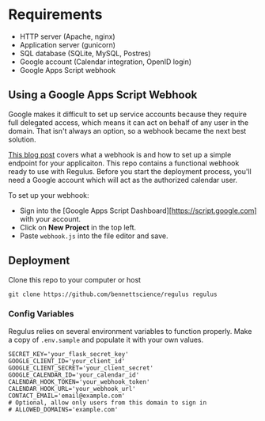 # Requirements

- HTTP server (Apache, nginx)
- Application server (gunicorn)
- SQL database (SQLite, MySQL, Postres)
- Google account (Calendar integration, OpenID login)
- Google Apps Script webhook

## Using a Google Apps Script Webhook

Google makes it difficult to set up service accounts because they require full delegated access, which means it can act on behalf of any user in the domain. That isn't always an option, so a webhook became the next best solution.

[This blog post](https://blog.ohheybrian.com/2021/09/using-google-apps-script-as-a-webhook/) covers what a webhook is and how to set up a simple endpoint for your applicaiton. This repo contains a functional webhook ready to use with Regulus. Before you start the deployment process, you'll need a Google account which will act as the authorized calendar user.

To set up your webhook:

- Sign into the [Google Apps Script Dashboard][https://script.google.com] with your account.
- Click on **New Project** in the top left.
- Paste `webhook.js` into the file editor and save.

## Deployment

Clone this repo to your computer or host

`git clone https://github.com/bennettscience/regulus regulus`

### Config Variables

Regulus relies on several environment variables to function properly. Make a copy of `.env.sample` and populate it with your own values.

```text
SECRET_KEY='your_flask_secret_key'
GOOGLE_CLIENT_ID='your_client_id'
GOOGLE_CLIENT_SECRET='your_client_secret'
GOOGLE_CALENDAR_ID='your_calendar_id'
CALENDAR_HOOK_TOKEN='your_webhook_token'
CALENDAR_HOOK_URL='your_webhook_url'
CONTACT_EMAIL='email@example.com'
# Optional, allow only users from this domain to sign in
# ALLOWED_DOMAINS='example.com'
```
